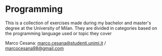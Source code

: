 # Programming
This is a collection of exercises made during my bachelor and master's degree at the University of Milan.
They are divided in categories based on the programming language used or topic they cover

Marco Cesana:
marco.cesana@studenti.unimi.it
/
marcocesana98@gmail.com
